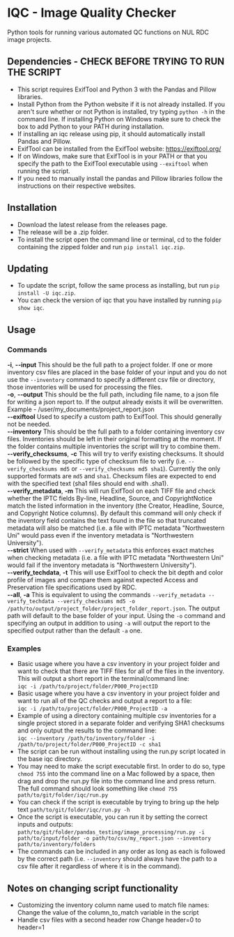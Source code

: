 # IQC - Image Quality Checker <br/>
Python tools for running various automated QC functions on NUL RDC image projects. <br/>

## Dependencies - CHECK BEFORE TRYING TO RUN THE SCRIPT <br/>
- This script requires ExifTool and Python 3 with the Pandas and Pillow libraries. <br/>
- Install Python from the Python website if it is not already installed. If you aren't sure whether or not Python is installed, try typing `python -h` in the command line. If installing Python on Windows make sure to check the box to add Python to your PATH during installation. <br/>
- If installing an iqc release using pip, it should automatically install Pandas and Pillow. <br/>
- ExifTool can be installed from the ExifTool website: https://exiftool.org/ <br/>
- If on Windows, make sure that ExifTool is in your PATH or that you specify the path to the ExifTool executable using `--exiftool` when running the script. <br/>
- If you need to manually install the pandas and Pillow libraries follow the instructions on their respective websites. <br/>


## Installation <br/>
- Download the latest release from the releases page. <br/>
- The release will be a .zip folder. <br/>
- To install the script open the command line or terminal, cd to the folder containing the zipped folder and run `pip install iqc.zip`. <br/>

## Updating <br/>
- To update the script, follow the same process as installing, but run `pip install -U iqc.zip`. <br/>
- You can check the version of iqc that you have installed by running `pip show iqc`. <br/>

## Usage <br/>
### Commands <br/>
**-i**, **--input**   This should be the full path to a project folder. If one or more inventory csv files are placed in the base folder of your input and you do not use the `--inventory` command to specify a different csv file or directory, those inventories will be used for processing the files. <br/>
**-o**, **--output**   This should be the full path, including file name, to a json file for writing a json report to. If the output already exists it will be overwritten. Example - /user/my_documents/project_report.json <br/>
**--exiftool**  Used to specify a custom path to ExifTool. This should generally not be needed. <br/>
**--inventory**   This should be the full path to a folder containing inventory csv files. Inventories should be left in their original formatting at the moment. If the folder contains multiple inventories the script will try to combine them. <br/>
**--verify_checksums**, **-c**  This will try to verify existing checksums. It should be followed by the specific type of checksum file to verify (i.e. `--verify_checksums md5` or `--verify_checksums md5 sha1`). Currently the only supported formats are `md5` and `sha1`. Checksum files are expected to end with the specified text (sha1 files should end with .sha1). <br/>
**--verify_metadata**, **-m**  This will run ExifTool on each TIFF file and check whether the IPTC fields By-line, Headline, Source, and CopyrightNotice match the listed information in the inventory (the Creator, Headline, Source, and Copyright Notice columns). By default this command will only check if the inventory field contains the text found in the file so that truncated metadata will also be matched (i.e. a file with IPTC metadata "Northwestern Uni" would pass even if the inventory metadata is "Northwestern University"). <br/>
**--strict**  When used with `--verify_metadata` this enforces exact matches when checking metadata (i.e. a file with IPTC metadata "Northwestern Uni" would fail if the inventory metadata is "Northwestern University"). <br/>
**--verify_techdata**, **-t** This will use ExifTool to check the bit depth and color profile of images and compare them against expected Access and Preservation file specifications used by RDC. <br/>
**--all**, **-a** This is equivalent to using the commands `--verify_metadata --verify_techdata --verify_checksums md5 -o /path/to/output/project_folder/project_folder_report.json`. The output path will default to the base folder of your input. Using the `-o` command and specifying an output in addition to using `-a` will output the report to the specified output rather than the default `-a` one. <br/>
### Examples <br/>
- Basic usage where you have a csv inventory in your project folder and want to check that there are TIFF files for all of the files in the inventory. This will output a short report in the terminal/command line: <br/>
  `iqc -i /path/to/project/folder/P000_ProjectID`
- Basic usage where you have a csv inventory in your project folder and want to run all of the QC checks and output a report to a file: <br/>
  `iqc -i /path/to/project/folder/P000_ProjectID -a`
- Example of using a directory containing multiple csv inventories for a single project stored in a separate folder and verifying SHA1 checksums and only output the results to the command line: <br/>
  `iqc --inventory /path/to/inventory/folder -i /path/to/project/folder/P000_ProjectID -c sha1`
- The script can be run without installing using the run.py script located in the base iqc directory. <br/>
- You may need to make the script executable first. In order to do so, type `chmod 755` into the command line on a Mac followed by a space, then drag and drop the run.py file into the command line and press return. The full command should look something like `chmod 755 path/to/git/folder/iqc/run.py` <br/>
- You can check if the script is executable by trying to bring up the help text `path/to/git/folder/iqc/run.py -h` <br/>
- Once the script is executable, you can run it by setting the correct inputs and outputs: <br/>
  `path/to/git/folder/pandas_testing/image_processing/run.py -i path/to/input/folder -o path/to/csv/my_report.json --inventory path/to/inventory/folders`
- The commands can be included in any order as long as each is followed by the correct path (i.e. `--inventory` should always have the path to a csv file after it regardless of where it is in the command). <br/>

## Notes on changing script functionality <br/>
- Customizing the inventory column name used to match file names: Change the value of the column_to_match variable in the script <br/>
- Handle csv files with a second header row Change header=0 to header=1 <br/>
